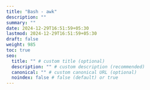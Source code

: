 ```yaml
---
title: "Bash - awk"
description: ""
summary: ""
date: 2024-12-29T16:51:59+05:30
lastmod: 2024-12-29T16:51:59+05:30
draft: false
weight: 985
toc: true
seo:
  title: "" # custom title (optional)
  description: "" # custom description (recommended)
  canonical: "" # custom canonical URL (optional)
  noindex: false # false (default) or true
---
```

